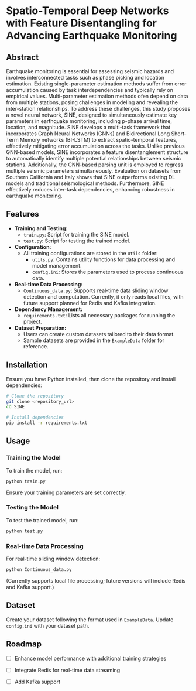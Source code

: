 # Spatio-Temporal Deep Networks with Feature Disentangling for Advancing Earthquake Monitoring

## Abstract
Earthquake monitoring is essential for assessing seismic hazards and involves interconnected tasks such as phase picking and location estimation. Existing single-parameter estimation methods suffer from error accumulation caused by task interdependencies and typically rely on empirical values. Multi-parameter estimation methods ofen depend on data from multiple stations, posing challenges in modeling and revealing the inter-station relationships. To address these challenges, this study proposes a novel neural network, SINE, designed to simultaneously estimate key parameters in earthquake monitoring, including p-phase arrival time, location, and magnitude. SINE develops a multi-task framework that incorporates Graph Neural Networks (GNNs) and Bidirectional Long Short-Term Memory networks (BI-LSTM) to extract spatio-temporal features, effectively mitigating error accumulation across the tasks. Unlike previous GNN-based models, SINE incorporates a feature disentanglement structure to automatically identify multiple potential relationships between seismic stations. Additionally, the CNN-based parsing unit is employed to regress multiple seismic parameters simultaneously. Evaluation on datasets from Southern California and Italy shows that SINE outperforms existing DL models and traditional seismological methods. Furthermore, SINE effectively reduces inter-task dependencies, enhancing robustness in earthquake monitoring.
## Features
- **Training and Testing:**
  - `train.py`: Script for training the SINE model.
  - `test.py`: Script for testing the trained model.
- **Configuration:**
  - All training configurations are stored in the `Utils` folder:
    - `utils.py`: Contains utility functions for data processing and model management.
    - `config.ini`: Stores the parameters used to process continuous data.
- **Real-time Data Processing:**
  - `Continuous_data.py`: Supports real-time data sliding window detection and computation. Currently, it only reads local files, with future support planned for Redis and Kafka integration.
- **Dependency Management:**
  - `requirements.txt`: Lists all necessary packages for running the project.
- **Dataset Preparation:**
  - Users can create custom datasets tailored to their data format.
  - Sample datasets are provided in the `ExampleData` folder for reference.

## Installation
Ensure you have Python installed, then clone the repository and install dependencies:

```bash
# Clone the repository
git clone <repository_url>
cd SINE

# Install dependencies
pip install -r requirements.txt
```

## Usage

### Training the Model
To train the model, run:

```bash
python train.py
```

Ensure your training parameters are set correctly.

### Testing the Model
To test the trained model, run:

```bash
python test.py
```

### Real-time Data Processing
For real-time sliding window detection:

```bash
python Continuous_data.py
```

(Currently supports local file processing; future versions will include Redis and Kafka support.)

## Dataset
Create your dataset following the format used in `ExampleData`. Update `config.ini` with your dataset path.

## Roadmap
- [ ] Enhance model performance with additional training strategies
- [ ] Integrate Redis for real-time data streaming
- [ ] Add Kafka support




